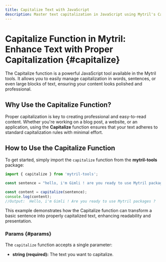 ```yaml
---
title: Capitalize Text with JavaScript
description: Master text capitalization in JavaScript using Mytril's Capitalize function. Simplify and enhance your content formatting with ease.
---
```


# Capitalize Function in Mytril: Enhance Text with Proper Capitalization {#capitalize}

The Capitalize function is a powerful JavaScript tool available in the Mytril tools. It allows you to easily manage capitalization in words, sentences, or even large blocks of text, ensuring your content looks polished and professional.

## Why Use the Capitalize Function?

Proper capitalization is key to creating professional and easy-to-read content. Whether you're working on a blog post, a website, or an application, using the **Capitalize** function ensures that your text adheres to standard capitalization rules with minimal effort.

## How to Use the Capitalize Function

To get started, simply import the `capitalize` function from the **mytril-tools** package:

```js
import { capitalize } from 'mytril-tools';

const sentence = "hello, i'm Gimli ! are you ready to use Mytril packages ?";

const content = capitalize(sentence);
console.log(content);
//Output:  Hello, i'm Gimli ! Are you ready to use Mytril packages ?
```

This example demonstrates how the Capitalize function can transform a basic sentence into properly capitalized text, enhancing readability and presentation.

### Params {#params}

The `capitalize` function accepts a single parameter:

- **string (required):** The text you want to capitalize.
